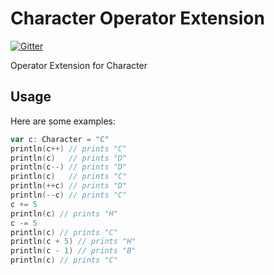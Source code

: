 # Character Operator Extension

[![Gitter](https://badges.gitter.im/Join%20Chat.svg)](https://gitter.im/azone/Character-Operator-Extension?utm_source=badge&utm_medium=badge&utm_campaign=pr-badge&utm_content=badge)

Operator Extension for Character

## Usage

Here are some examples:

```swift
var c: Character = "C"
println(c++) // prints "C"
println(c)   // prints "D"
println(c--) // prints "D"
println(c)   // prints "C"
println(++c) // prints "D"
println(--c) // prints "C"
c += 5
println(c) // prints "H"
c -= 5
println(c) // prints "C"
println(c + 5) // prints "H"
println(c - 1) // prints "B"
println(c) // prints "C"
```
